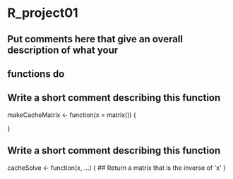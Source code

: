 # R_project01
## Put comments here that give an overall description of what your
## functions do

## Write a short comment describing this function

makeCacheMatrix <- function(x = matrix()) {

}


## Write a short comment describing this function

cacheSolve <- function(x, ...) {
        ## Return a matrix that is the inverse of 'x'
}
#
